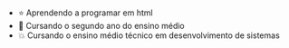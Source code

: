 - ⭐ Aprendendo a programar em html
- 💫 Cursando o segundo ano do ensino médio
- 💥 Cursando o ensino médio técnico em desenvolvimento de sistemas

<!---
AlanisMaria/AlanisMaria is a ✨ special ✨ repository because its `README.md` (this file) appears on your GitHub profile.
You can click the Preview link to take a look at your changes.
--->
